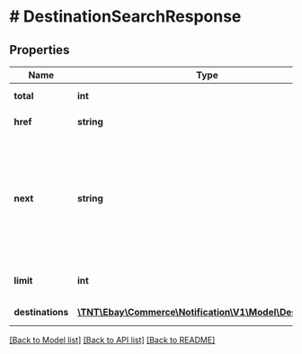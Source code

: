 # # DestinationSearchResponse

## Properties

Name | Type | Description | Notes
------------ | ------------- | ------------- | -------------
**total** | **int** | The total number of matches for the search criteria. | [optional]
**href** | **string** | The path to the call URI that produced the current page of results. | [optional]
**next** | **string** | The URL to access the next set of results. This field includes a &lt;strong&gt;continuation_token&lt;/strong&gt;. No &lt;b&gt;prev&lt;/b&gt; field is returned, but this value is persistent during the session so that you can use it to return to the next page.&lt;br&gt;&lt;br&gt;This field is not returned if fewer records than specified by the &lt;strong&gt;limit&lt;/strong&gt; field are returned. | [optional]
**limit** | **int** | The number of records to show in the current response.&lt;br /&gt;&lt;br /&gt;&lt;b&gt;Default:&lt;/b&gt; 20 | [optional]
**destinations** | [**\TNT\Ebay\Commerce\Notification\V1\Model\Destination[]**](Destination.md) | An array that contains the destination details. | [optional]

[[Back to Model list]](../../README.md#models) [[Back to API list]](../../README.md#endpoints) [[Back to README]](../../README.md)
